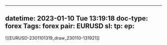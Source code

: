 
---
datetime: 2023-01-10 Tue 13:19:18
doc-type: forex
Tags: forex
pair: EURUSD
sl:
tp:
ep:
---
![[EURUSD-2301101319_draw_230110-131921]]
